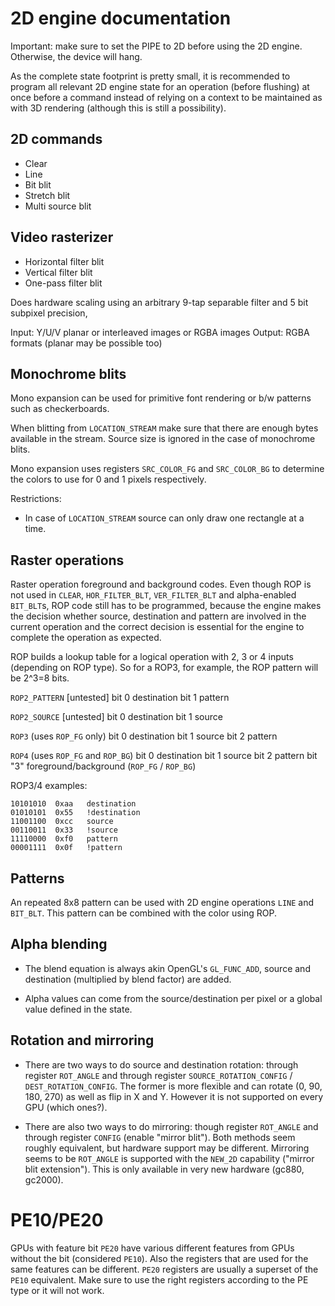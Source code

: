 2D engine documentation
========================

Important: make sure to set the PIPE to 2D before using the 2D engine. Otherwise, the device will hang.

As the complete state footprint is pretty small, it is recommended to program all relevant
2D engine state for an operation (before flushing) at once before a command instead 
of relying on a context to be maintained as with 3D rendering (although this is still a possibility).

2D commands
-----------------

- Clear
- Line
- Bit blit
- Stretch blit
- Multi source blit

Video rasterizer
-----------------

- Horizontal filter blit
- Vertical filter blit
- One-pass filter blit

Does hardware scaling using an arbitrary 9-tap separable filter and 5 bit subpixel precision,

Input: Y/U/V planar or interleaved images or RGBA images
Output: RGBA formats (planar may be possible too)

Monochrome blits
-----------------

Mono expansion can be used for primitive font rendering or b/w patterns such as checkerboards.

When blitting from `LOCATION_STREAM` make sure that there are
enough bytes available in the stream.
Source size is ignored in the case of monochrome blits.

Mono expansion uses registers
`SRC_COLOR_FG` and `SRC_COLOR_BG`
to determine the colors to use for 0 and 1 pixels respectively.

Restrictions:

- In case of `LOCATION_STREAM` source can only draw one rectangle at a time.

Raster operations
------------------
Raster operation foreground and background codes. Even though ROP
is not used in `CLEAR`, `HOR_FILTER_BLT`, `VER_FILTER_BLT` and alpha-enabled
`BIT_BLT`s, ROP code still has to be programmed, because the engine makes the
decision whether source, destination and pattern are involved in the current
operation and the correct decision is essential for the engine to complete
the operation as expected.

ROP builds a lookup table for a logical operation with 2, 3 or 4 inputs
(depending on ROP type). So for a ROP3, for example, the ROP pattern will be
2^3=8 bits.

`ROP2_PATTERN` [untested]
    bit 0 destination
    bit 1 pattern

`ROP2_SOURCE` [untested]
    bit 0 destination
    bit 1 source

`ROP3` (uses `ROP_FG` only)
    bit 0 destination
    bit 1 source
    bit 2 pattern

`ROP4` (uses `ROP_FG` and `ROP_BG`)
    bit 0 destination
    bit 1 source
    bit 2 pattern
    bit "3" foreground/background (`ROP_FG` / `ROP_BG`)
    
ROP3/4 examples:

    10101010  0xaa   destination
    01010101  0x55   !destination
    11001100  0xcc   source
    00110011  0x33   !source
    11110000  0xf0   pattern
    00001111  0x0f   !pattern

Patterns
---------
An repeated 8x8 pattern can be used with 2D engine operations `LINE` and `BIT_BLT`.
This pattern can be combined with the color using ROP.

Alpha blending
---------------
- The blend equation is always akin OpenGL's `GL_FUNC_ADD`, source and destination (multiplied by blend factor) are added.

- Alpha values can come from the source/destination per pixel or a global value defined in the state.

Rotation and mirroring
-----------------------

- There are two ways to do source and destination rotation: through register `ROT_ANGLE` and through
register `SOURCE_ROTATION_CONFIG` / `DEST_ROTATION_CONFIG`.
The former is more flexible and can rotate (0, 90, 180, 270) as well as flip in X and Y. However it is not supported
on every GPU (which ones?).

- There are also two ways to do mirroring: though register `ROT_ANGLE` and through
register `CONFIG` (enable "mirror blit"). Both methods seem roughly equivalent, but hardware support may be
different. Mirroring seems to be `ROT_ANGLE` is supported with the `NEW_2D` capability ("mirror blit extension").
This is only available in very new hardware (gc880, gc2000).

PE10/PE20
==========
GPUs with feature bit `PE20` have various different features from GPUs without the bit
(considered `PE10`). Also the registers that are used for the same features can be different. `PE20` registers
are usually a superset of the `PE10` equivalent. Make sure to use the right registers according to the PE type or
it will not work.

